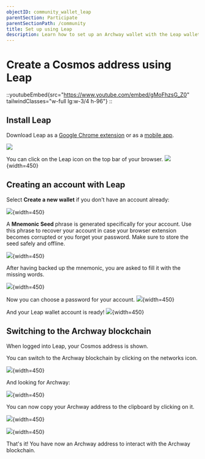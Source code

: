 ```yaml
---
objectID: community_wallet_leap
parentSection: Participate
parentSectionPath: /community
title: Set up using Leap
description: Learn how to set up an Archway wallet with the Leap wallet.
---
```


# Create a Cosmos address using Leap


::youtubeEmbed{src="https://www.youtube.com/embed/gMoFhzsG_Z0" tailwindClasses="w-full lg:w-3/4 h-96"}
::


## Install Leap
Download Leap as a <a href="https://chrome.google.com/webstore/detail/leap-cosmos-wallet/fcfcfllfndlomdhbehjjcoimbgofdncg">Google Chrome extension</a> or as a <a href="https://www.leapwallet.io/#inpage-download" target="_blank">mobile app</a>.

![](/images/docs/leap-1.png)

You can click on the Leap icon on the top bar of your browser.
![](/images/docs/leap-1-1.png){width=450}

## Creating an account with Leap


Select **Create a new wallet** if you don't have an account already:

![](/images/docs/leap-2a.png){width=450}



A **Mnemonic Seed** phrase is generated specifically for your account. Use this phrase to recover your account in case your browser extension becomes corrupted or you forget your password. Make sure to store the seed safely and offline.

![](/images/docs/leap-3.png){width=450}

After having backed up the mnemonic, you are asked to fill it with the missing words.

![](/images/docs/leap-4.png){width=450}

Now you can choose a password for your account.
![](/images/docs/leap-5.png){width=450}

And your Leap wallet account is ready!
![](/images/docs/leap-6.png){width=450}

## Switching to the Archway blockchain
When logged into Leap, your Cosmos address is shown.

You can switch to the Archway blockchain by clicking on the networks icon.




![](/images/docs/leap-7a.png){width=450}

And looking for Archway:

![](/images/docs/leap/leap-mainnet-1.png){width=450}

You can now copy your Archway address to the clipboard by clicking on it.

![](/images/docs/leap/leap-mainnet-2.png){width=450}


![](/images/docs/leap/leap-mainnet-22.png){width=450}


That's it! You have now an Archway address to interact with the Archway blockchain.